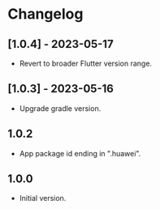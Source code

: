 # Changelog

## [1.0.4] - 2023-05-17

* Revert to broader Flutter version range.

## [1.0.3] - 2023-05-16

* Upgrade gradle version.

## 1.0.2

* App package id ending in ".huawei".

## 1.0.0

* Initial version.
